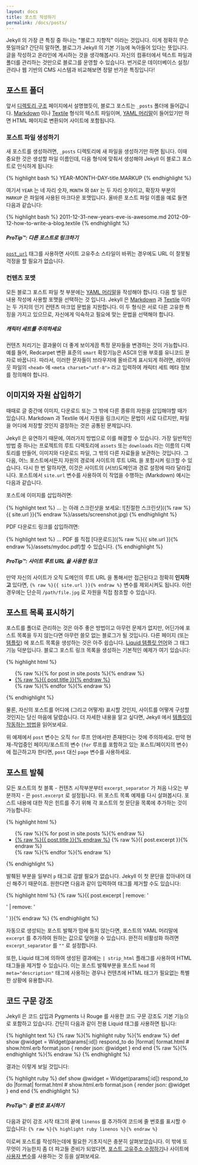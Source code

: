 ```yaml
---
layout: docs
title: 포스트 작성하기
permalink: /docs/posts/
---
```


Jekyll 의 가장 큰 특징 중 하나는 "블로그 지향적" 이라는 것입니다. 이게 정확히
무슨 뜻일까요? 간단히 말하면, 블로그가 Jekyll 의 기본 기능에 녹아들어 있다는
뜻입니다. 글을 작성하고 온라인에 게시하는 것을 생각해봅시다. 자신의 컴퓨터에서
텍스트 파일과 폴더를 관리하는 것만으로 블로그를 운영할 수 있습니다. 번거로운
데이터베이스 설정/관리나 웹 기반의 CMS 시스템과 비교해보면 정말 반가운
특징입니다!

## 포스트 폴더

앞서 [디렉토리 구조](../structure/) 페이지에서 설명했듯이, 블로그 포스트는
`_posts` 폴더에 들어갑니다.
[Markdown](http://daringfireball.net/projects/markdown/) 이나
[Textile](http://redcloth.org/textile) 형식의 텍스트 파일이며, [YAML
머리말](../frontmatter/)이 들어있기만 하면 HTML 페이지로 변환되어 사이트에
포함됩니다.

### 포스트 파일 생성하기

새 포스트를 생성하려면, `_posts` 디렉토리에 새 파일을 생성하기만 하면 됩니다.
이때 중요한 것은 생성할 파일 이름인데, 다음 형식에 맞춰서 생성해야 Jekyll 이
블로그 포스트로 인식하게 됩니다:

{% highlight bash %}
YEAR-MONTH-DAY-title.MARKUP
{% endhighlight %}

여기서 `YEAR` 는 네 자리 숫자, `MONTH` 와 `DAY` 는 두 자리 숫자이고, 확장자
부분의 `MARKUP` 은 파일에 사용된 마크다운 포맷입니다. 올바른 포스트 파일 이름을
예로 들면 다음과 같습니다:

{% highlight bash %}
2011-12-31-new-years-eve-is-awesome.md
2012-09-12-how-to-write-a-blog.textile
{% endhighlight %}

<div class="note">
  <h5>ProTip™: 다른 포스트로 링크하기</h5>
  <p>
    <a href="../templates#post-url"><code>post_url</code></a> 태그를 사용하면
    사이트 고유주소 스타일이 바뀌는 경우에도 URL 이 잘못될 걱정을 할 필요가
    없습니다.
  </p>
</div>

### 컨텐츠 포맷

모든 블로그 포스트 파일 첫 부분에는 [YAML 머리말](../frontmatter/)을 작성해야
합니다. 다음 할 일은 내용 작성에 사용할 포맷을 선택하는 것 입니다.
Jekyll 은
[Markdown](http://daringfireball.net/projects/markdown/) 과
[Textile](http://redcloth.org/textile) 이라는 두 가지의 인기 컨텐츠 마크업
문법을 지원합니다.
이 두 형식은 서로 다른 고유한 특징을 가지고 있으므로, 자신에게 익숙하고 필요에
맞는 문법을 선택해야 합니다.

<div class="note info">
  <h5>캐릭터 세트를 주의하세요</h5>
  <p>
    컨텐츠 처리기는 결과물이 더 좋게 보이게끔 특정 문자들을 변경하는 것이
    가능합니다. 예를 들어, Redcarpet 변환 표준의 <code>smart</code> 확장기능은
    ASCII 인용 부호를 유니코드 문자로 바꿉니다. 따라서, 이러한 문자들이
    브라우저에 올바르게 표시되게 하려면, 레이아웃 파일의 <code>&lt;head&gt;</code> 에
    <code>&lt;meta charset=&quot;utf-8&quot;&gt;</code> 라고 입력하여 캐릭터
    세트 메타 정보를 정의해야 합니다.
  </p>
</div>

## 이미지와 자원 삽입하기

때때로 글 중간에 이미지, 다운로드 또는 그 밖에 다른 종류의 자원을 삽입해야할
때가 있습니다.
Markdown 과 Textile 에서 자원을 링크시키는 문법이 서로 다르지만, 파일을 어디에
저장할 것인지 결정하는 것은 공통된 문제입니다.

Jekyll 은 유연하기 때문에, 여러가지 방법으로 이를 해결할 수 있습니다.
가장 일반적인 방법 중 하나는 프로젝트의 루트 디렉토리에 `assets` 또는
`downloads` 라는 이름의 디렉토리를 만들어, 이미지와 다운로드 파일, 그 밖의 다른
자료들을 보관하는 것입니다. 그 다음, 어느 포스트에서든지 자원의 경로에 사이트의
루트 URL 을 포함시켜 링크할 수 있습니다.
다시 한 번 말하자면, 이것은 사이트의 (서브)도메인과 경로 설정에 따라 달라집니다.
포스트에서 `site.url` 변수를 사용하여 이 작업을 수행하는 (Markdown) 예시는
다음과 같습니다.

포스트에 이미지를 삽입하려면:

{% highlight text %}
… 는 아래 스크린샷을 보세요:
![친절한 스크린샷]({% raw %}{{ site.url }}{% endraw %}/assets/screenshot.jpg)
{% endhighlight %}

PDF 다운로드 링크를 삽입하려면:

{% highlight text %}
… PDF 를 직접 [다운로드]({% raw %}{{ site.url }}{% endraw %}/assets/mydoc.pdf)할 수 있습니다.
{% endhighlight %}

<div class="note">
  <h5>ProTip™: 사이트 루트 URL 을 사용한 링크</h5>
  <p>
    만약 자신의 사이트가 오직 도메인의 루트 URL 을 통해서만 접근된다고 정확히
    <strong>인지하고</strong> 있다면, <code>{% raw %}{{ site.url }}{% endraw %}</code>
    변수를 제외시켜도 됩니다. 이런 경우에는 단순히 <code>/path/file.jpg</code>
    로 자원을 직접 참조할 수 있습니다.
  </p>
</div>

## 포스트 목록 표시하기

포스트를 폴더로 관리하는 것은 아주 좋은 방법이고 아무런 문제가 없지만, 어딘가에
포스트 목록을 두지 않는다면 아무런 쓸모 없는 블로그가 될 것입니다. 다른 페이지
(또는 [템플릿](../templates/)) 에 포스트 목록을 생성하는 것은 아주 쉽습니다.
[Liquid 템플릿 언어](http://wiki.shopify.com/Liquid)와 그 태그 기능 덕분입니다.
블로그 포스트 링크 목록을 생성하는 기본적인 예제가 여기 있습니다:

{% highlight html %}
<ul>
  {% raw %}{% for post in site.posts %}{% endraw %}
    <li>
      <a href="{% raw %}{{ post.url }}{% endraw %}">{% raw %}{{ post.title }}{% endraw %}</a>
    </li>
  {% raw %}{% endfor %}{% endraw %}
</ul>
{% endhighlight %}

물론, 자신의 포스트를 어디에 (그리고 어떻게) 표시할 것인지, 사이트를 어떻게
구성할 것인지는 당신 마음에 달렸습니다. 더 자세한 내용을 알고 싶다면, Jekyll
에서 [템플릿이 작동하는 방법](../templates/)을 읽어보세요.

위 예제에서 `post` 변수는 오직 `for` 루프 안에서만 존재한다는 것에 주의하세요.
만약 현재-작업중인 페이지/포스트의 변수 (`for` 루프를 포함하고 있는
포스트/페이지의 변수) 에 접근하고자 한다면, `post` 대신 `page` 변수를
사용하세요.

## 포스트 발췌

모든 포스트의 첫 블록 - 컨텐츠 시작부분부터 `excerpt_separator` 가 처음 나오는
부분까지 - 은 `post.excerpt` 로 설정됩니다.
위 포스트 목록 예제를 다시 살펴봅시다.
포스트 내용에 대한 작은 힌트를 주기 위해 각 포스트의 첫 문단을 목록에 추가하는
것이 가능합니다:

{% highlight html %}
<ul>
  {% raw %}{% for post in site.posts %}{% endraw %}
    <li>
      <a href="{% raw %}{{ post.url }}{% endraw %}">{% raw %}{{ post.title }}{% endraw %}</a>
      {% raw %}{{ post.excerpt }}{% endraw %}
    </li>
  {% raw %}{% endfor %}{% endraw %}
</ul>
{% endhighlight %}

발췌된 부분을 일부러 `p` 태그로 감쌀 필요가 없습니다. Jekyll 이 첫 문단을
잡아내어 대신 해주기 때문이죠. 원한다면 다음과 같이 입력하여 태그를 제거할 수도 있습니다:

{% highlight html %}
{% raw %}{{ post.excerpt | remove: '<p>' | remove: '</p>' }}{% endraw %}
{% endhighlight %}

자동으로 생성되는 포스트 발췌가 맘에 들지 않는다면, 포스트의 YAML 머리말에
`excerpt` 를 추가하여 원하는 값으로 덮어쓸 수 있습니다. 완전히 비활성화 하려면
`excerpt_separator` 를 `""` 로 설정합니다.

또한, Liquid 태그에 의하여 생성된 결과에는 `| strip_html` 플래그를 사용하여 HTML 태그들을 제거할 수 있습니다. 이는 포스트 발췌부분을 포스트 `head` 의 `meta="description"` 태그에 사용하는 경우나 컨텐츠에 HTML 태그가 필요없는 특별한 상황에 유용합니다.

## 코드 구문 강조

Jekyll 은 코드 삽입과 Pygments 나 Rouge 를 사용한 코드 구문 강조도
기본 기능으로 포함하고 있습니다. 간단히 다음과 같이 전용 Liquid 태그를
사용하면 됩니다:

{% highlight text %}
{% raw %}{% highlight ruby %}{% endraw %}
def show
  @widget = Widget(params[:id])
  respond_to do |format|
    format.html # show.html.erb
    format.json { render json: @widget }
  end
end
{% raw %}{% endhighlight %}{% endraw %}
{% endhighlight %}

결과는 이렇게 보일 것입니다:

{% highlight ruby %}
def show
  @widget = Widget(params[:id])
  respond_to do |format|
    format.html # show.html.erb
    format.json { render json: @widget }
  end
end
{% endhighlight %}

<div class="note">
  <h5>ProTip™: 줄 번호 표시하기</h5>
  <p>
    다음과 같이 강조 시작 태그의 끝에 <code>linenos</code> 를 추가하여 코드에 줄
    번호를 표시할 수 있습니다:
    <code>{% raw %}{% highlight ruby linenos %}{% endraw %}</code>
  </p>
</div>

이로써 포스트를 작성하는데에 필요한 기초지식은 충분히 살펴보았습니다. 이 밖에 또
무엇이 가능한지 좀 더 파고들 준비가 되었다면, [포스트 고유주소
수정하기](../permalinks/)나 사이트에 [사용자 변수](../variables/)를 사용하는 것
등을 살펴보세요.
